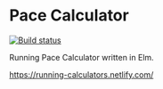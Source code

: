 # Pace Calculator

[![Build status][ci-image]][ci-url]

Running Pace Calculator written in Elm.

https://running-calculators.netlify.com/


[ci-image]: https://circleci.com/gh/mncharlton/cypress-random-test-order.svg?style=shield
[ci-url]: https://circleci.com/gh/mncharlton/cypress-random-test-order
